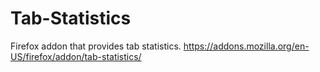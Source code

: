 Tab-Statistics
==============

Firefox addon that provides tab statistics. https://addons.mozilla.org/en-US/firefox/addon/tab-statistics/
